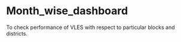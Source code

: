 # Month_wise_dashboard
To check performance of VLES with respect to particular blocks and districts.

